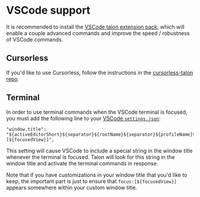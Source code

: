 # VSCode support

It is recommended to install the [VSCode talon extension pack](https://marketplace.visualstudio.com/items?itemName=pokey.talon), which will enable a couple advanced commands and improve the speed / robustness of VSCode commands.

## Cursorless

If you'd like to use Cursorless, follow the instructions in the [cursorless-talon repo](https://github.com/pokey/cursorless-talon).

## Terminal

In order to use terminal commands when the VSCode terminal is focused, you must add the following line to your [VSCode `settings.json`](https://code.visualstudio.com/docs/getstarted/settings#_settingsjson):

```
"window.title": "${activeEditorShort}${separator}${rootName}${separator}${profileName}${separator}focus:[${focusedView}]",
```

This setting will cause VSCode to include a special string in the window title whenever the terminal is focused. Talon will look for this string in the window title and activate the terminal commands in response.

Note that if you have customizations in your window title that you'd like to keep, the important part is just to ensure that `focus:[${focusedView}]` appears somewhere within your custom window title.
